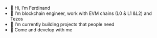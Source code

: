 - 👋 Hi, I’m Ferdinand
- 👀 I’m blockchain engineer, work with EVM chains (L0 & L1 &L2) and Tezos
- 🌱 I’m currently building projects that people need
- 💞️ Come and develop with me

<!---
specialOne-coder/specialOne-coder is a ✨ special ✨ repository because its `README.md` (this file) appears on your GitHub profile.
You can click the Preview link to take a look at your changes.
--->
